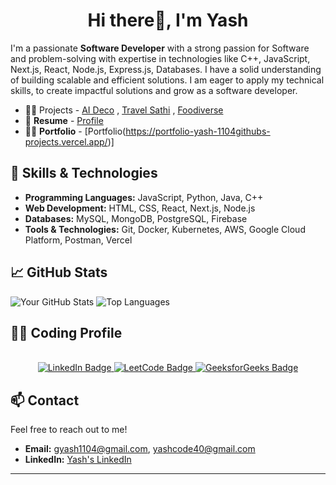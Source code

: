 
<h1 align="center">Hi there👋, I'm Yash</h1>


I'm a passionate **Software Developer** with a strong passion for Software and problem-solving with expertise in technologies like C++, JavaScript, Next.js, React, Node.js, Express.js, Databases. I have a solid understanding of building scalable and efficient solutions. I am eager to apply my technical skills, to create impactful solutions and grow as a software developer.

 - 👨‍💻 Projects -  [AI Deco](https://ai-deco.vercel.app/) , [Travel Sathi](https://ai-trip-planner-gules.vercel.app/) , [Foodiverse](https://recipe-junction-ten.vercel.app/)
 - 📍 **Resume** -  [Profile](https://drive.google.com/file/d/11JIuBBzoJD-1fGFKp5DrhBBrCgIQNFER/view?usp=sharing)
 - 👨‍💻 **Portfolio** - [Portfolio(https://portfolio-yash-1104githubs-projects.vercel.app/)]
## 🚀 Skills & Technologies
- **Programming Languages:** JavaScript, Python, Java, C++
- **Web Development:** HTML, CSS, React, Next.js, Node.js
- **Databases:** MySQL, MongoDB, PostgreSQL, Firebase
- **Tools & Technologies:** Git, Docker, Kubernetes, AWS, Google Cloud Platform, Postman, Vercel


## 📈 GitHub Stats
![Your GitHub Stats](https://github-readme-stats.vercel.app/api?username=yash-1104github&show_icons=true&theme=radical) 
![Top Languages](https://github-readme-stats.vercel.app/api/top-langs/?username=yash-1104github&layout=compact&theme=radical)

## 👨‍💻 Coding Profile
<br/>
 <div id="badges" align="center">
  <a href="https://www.linkedin.com/in/yash-gupta-1a137b223"">
    <img src="https://img.shields.io/badge/LinkedIn-blue?style=for-the-badge&logo=linkedin&logoColor=white" alt="LinkedIn Badge"/>
  </a>
  
  <a href="https://leetcode.com/u/yash_leetcode04//">
    <img src="https://img.shields.io/badge/LeetCode-orange?style=for-the-badge&logo=leetcode&logoColor=white" alt="LeetCode Badge"/>
</a>

 <a href="https://www.geeksforgeeks.org/user/yashcode40/">
    <img src="https://img.shields.io/badge/GeeksforGeeks-9B59B6?style=for-the-badge&logo=GeeksforGeeks&logoColor=white"  alt="GeeksforGeeks Badge"/>
</a>
</div>

## 📫 Contact
Feel free to reach out to me!
- **Email:** gyash1104@gmail.com, yashcode40@gmail.com
- **LinkedIn:** [Yash's LinkedIn](https://www.linkedin.com/in/yash-gupta-1a137b223/)
---
